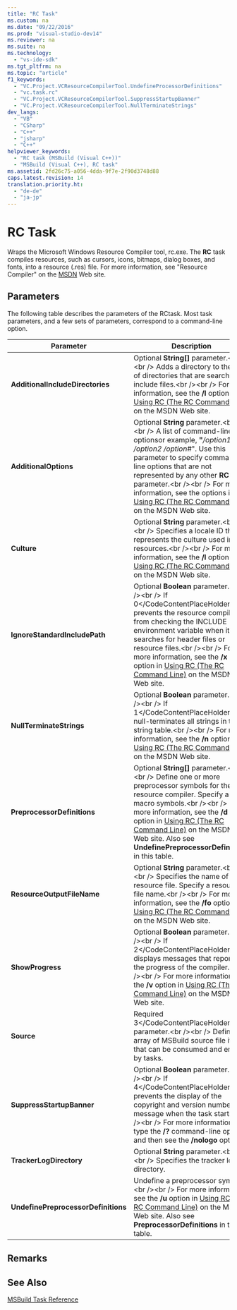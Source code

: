 ```yaml
---
title: "RC Task"
ms.custom: na
ms.date: "09/22/2016"
ms.prod: "visual-studio-dev14"
ms.reviewer: na
ms.suite: na
ms.technology: 
  - "vs-ide-sdk"
ms.tgt_pltfrm: na
ms.topic: "article"
f1_keywords: 
  - "VC.Project.VCResourceCompilerTool.UndefineProcessorDefinitions"
  - "vc.task.rc"
  - "VC.Project.VCResourceCompilerTool.SuppressStartupBanner"
  - "VC.Project.VCResourceCompilerTool.NullTerminateStrings"
dev_langs: 
  - "VB"
  - "CSharp"
  - "C++"
  - "jsharp"
  - "C++"
helpviewer_keywords: 
  - "RC task (MSBuild (Visual C++))"
  - "MSBuild (Visual C++), RC task"
ms.assetid: 2fd26c75-a056-4dda-9f7e-2f90d3748d88
caps.latest.revision: 14
translation.priority.ht: 
  - "de-de"
  - "ja-jp"
---
```

# RC Task
Wraps the Microsoft Windows Resource Compiler tool, rc.exe. The **RC** task compiles resources, such as cursors, icons, bitmaps, dialog boxes, and fonts, into a resource (.res) file. For more information, see "Resource Compiler" on the [MSDN](http://go.microsoft.com/fwlink/?LinkId=737) Web site.  
  
## Parameters  
 The following table describes the parameters of the RCtask. Most task parameters, and a few sets of parameters, correspond to a command-line option.  
  
|Parameter|Description|  
|---------------|-----------------|  
|**AdditionalIncludeDirectories**|Optional **String[]** parameter.\<br />\<br /> Adds a directory to the list of directories that are searched for include files.\<br />\<br /> For more information, see the **/I** option in [Using RC (The RC Command Line)](http://go.microsoft.com/fwlink/?LinkId=155730) on the MSDN Web site.|  
|**AdditionalOptions**|Optional **String** parameter.\<br />\<br /> A list of command-line optionsor example, **"***/option1 /option2 /option#*". Use this parameter to specify command-line options that are not represented by any other **RC** task parameter.\<br />\<br /> For more information, see the options in [Using RC (The RC Command Line)](http://go.microsoft.com/fwlink/?LinkId=155730) on the MSDN Web site.|  
|**Culture**|Optional **String** parameter.\<br />\<br /> Specifies a locale ID that represents the culture used in the resources.\<br />\<br /> For more information, see the **/l** option in [Using RC (The RC Command Line)](http://go.microsoft.com/fwlink/?LinkId=155730) on the MSDN Web site.|  
|**IgnoreStandardIncludePath**|Optional **Boolean** parameter.\<br />\<br /> If <CodeContentPlaceHolder>0\</CodeContentPlaceHolder>, prevents the resource compiler from checking the INCLUDE environment variable when it searches for header files or resource files.\<br />\<br /> For more information, see the **/x** option in [Using RC (The RC Command Line)](http://go.microsoft.com/fwlink/?LinkId=155730) on the MSDN Web site.|  
|**NullTerminateStrings**|Optional **Boolean** parameter.\<br />\<br /> If <CodeContentPlaceHolder>1\</CodeContentPlaceHolder>, null-terminates all strings in the string table.\<br />\<br /> For more information, see the **/n** option in [Using RC (The RC Command Line)](http://go.microsoft.com/fwlink/?LinkId=155730) on the MSDN Web site.|  
|**PreprocessorDefinitions**|Optional **String[]** parameter.\<br />\<br /> Define one or more preprocessor symbols for the resource compiler. Specify a list of macro symbols.\<br />\<br /> For more information, see the **/d** option in [Using RC (The RC Command Line)](http://go.microsoft.com/fwlink/?LinkId=155730) on the MSDN Web site. Also see **UndefinePreprocessorDefinitions** in this table.|  
|**ResourceOutputFileName**|Optional **String** parameter.\<br />\<br /> Specifies the name of the resource file. Specify a resource file name.\<br />\<br /> For more information, see the **/fo** option in [Using RC (The RC Command Line)](http://go.microsoft.com/fwlink/?LinkId=155730) on the MSDN Web site.|  
|**ShowProgress**|Optional **Boolean** parameter.\<br />\<br /> If <CodeContentPlaceHolder>2\</CodeContentPlaceHolder>, displays messages that report on the progress of the compiler.\<br />\<br /> For more information, see the **/v** option in [Using RC (The RC Command Line)](http://go.microsoft.com/fwlink/?LinkId=155730) on the MSDN Web site.|  
|**Source**|Required <CodeContentPlaceHolder>3\</CodeContentPlaceHolder> parameter.\<br />\<br /> Defines an array of MSBuild source file items that can be consumed and emitted by tasks.|  
|**SuppressStartupBanner**|Optional **Boolean** parameter.\<br />\<br /> If <CodeContentPlaceHolder>4\</CodeContentPlaceHolder>, prevents the display of the copyright and version number message when the task starts.\<br />\<br /> For more information, type the **/?** command-line option and then see the **/nologo** option.|  
|**TrackerLogDirectory**|Optional **String** parameter.\<br />\<br /> Specifies the tracker log directory.|  
|**UndefinePreprocessorDefinitions**|Undefine a preprocessor symbol.\<br />\<br /> For more information, see the **/u** option in [Using RC (The RC Command Line)](http://go.microsoft.com/fwlink/?LinkId=155730) on the MSDN Web site. Also see **PreprocessorDefinitions** in this table.|  
  
## Remarks  
  
## See Also  
 [MSBuild Task Reference](../vs140/msbuild-task-reference.md)